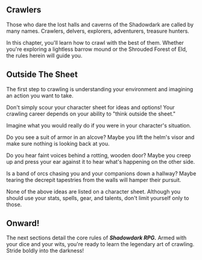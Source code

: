 ## Crawlers
Those who dare the lost halls and caverns of the Shadowdark are called by many names. Crawlers, delvers, explorers, adventurers, treasure hunters.

In this chapter, you'll learn how to crawl with the best of them. Whether you're exploring a lightless barrow mound or the Shrouded Forest of Eld, the rules herein will guide you.

## Outside The Sheet
The first step to crawling is understanding your environment and imagining an action you want to take.

Don't simply scour your character sheet for ideas and options! Your crawling career depends on your ability to "think outside the sheet."

Imagine what you would really do if you were in your character's situation.

Do you see a suit of armor in an alcove? Maybe you lift the helm's visor and make sure nothing is looking back at you.

Do you hear faint voices behind a rotting, wooden door? Maybe you creep up and press your ear against it to hear what's happening on the other side.

Is a band of orcs chasing you and your companions down a hallway? Maybe tearing the decrepit tapestries from the walls will hamper their pursuit.

None of the above ideas are listed on a character sheet. Although you should use your stats, spells, gear, and talents, don't limit yourself only to those.

## Onward!
The next sections detail the core rules of **_Shadowdark RPG._** Armed with your dice and your wits, you're ready to learn the legendary art of crawling. Stride boldly into the darkness!

